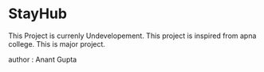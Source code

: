 ﻿# StayHub
This Project is currenly Undevelopement.
This project is inspired from apna college.
This is major project.

author : Anant Gupta
